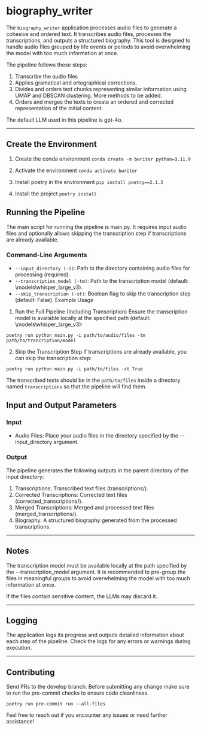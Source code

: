 # biography_writer

The `biography_writer` application processes audio files to generate a cohesive and ordered text. It transcribes audio files, processes the transcriptions, and outputs a structured biography. This tool is designed to handle audio files grouped by life events or periods to avoid overwhelming the model with too much information at once.

The pipeline follows these steps:

1. Transcribe the audio files
2. Applies gramatical and ortographical corrections.
3. Divides and orders text chunks representing similar information using UMAP and DBSCAN clustering. More methods to be added.
4. Orders and merges the texts to create an ordered and corrected representation of the initial content.  


The default LLM used in this pipeline is gpt-4o.

---

## Create the Environment

1. Create the conda environment
`conda create -n bwriter python=3.11.9`

2. Activate the environment
`conda activate bwriter`

3. Install poetry in the environment
`pip install poetry==2.1.3`

4. Install the project
`poetry install`

## Running the Pipeline
The main script for running the pipeline is main.py. It requires input audio files and optionally allows skipping the transcription step if transcriptions are already available.

### Command-Line Arguments
* `--input_directory (-i)`: Path to the directory containing audio files for processing (required).
* `--transcription_model (-tm)`: Path to the transcription model (default: \models\whisper_large_v3).
* `--skip_transcription (-st)`: Boolean flag to skip the transcription step (default: False).
Example Usage
1. Run the Full Pipeline (Including Transcription)
Ensure the transcription model is available locally at the specified path (default: \models\whisper_large_v3):

`poetry run python main.py -i path/to/audio/files -tm path/to/trancription/model`

2. Skip the Transcription Step
If transcriptions are already available, you can skip the transcription step:

`poetry run python main.py -i path/to/files -st True`

The transcribed texts should be in the `path/to/files` inside a directory named `transcriptions` so that the pipeline will find them.

## Input and Output Parameters
### Input
* Audio Files: Place your audio files in the directory specified by the --input_directory argument.
### Output
The pipeline generates the following outputs in the parent directory of the input directory:

1. Transcriptions: Transcribed text files (transcriptions/).
2. Corrected Transcriptions: Corrected text files (corrected_transcriptions/).
3. Merged Transcriptions: Merged and processed text files (merged_transcriptions/).
4. Biography: A structured biography generated from the processed transcriptions.
---

## Notes
The transcription model must be available locally at the path specified by the --transcription_model argument.
It is recommended to pre-group the files in meaningful groups to avoid overwhelming the model with too much information at once.

If the files contain sensitive content, the LLMs may discard it.

---

## Logging
The application logs its progress and outputs detailed information about each step of the pipeline. Check the logs for any errors or warnings during execution.

---

## Contributing

Send PRs to the develop branch. Before submitting any change make sure to run the pre-commit checks to ensure code cleanliness.

`poetry run pre-commit run --all-files`

Feel free to reach out if you encounter any issues or need further assistance!